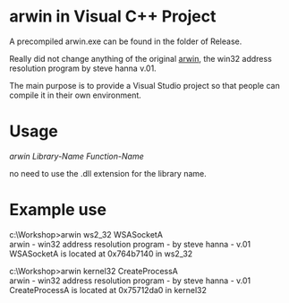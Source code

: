# arwin in Visual C++ Project

A precompiled arwin.exe can be found in the folder of Release.

Really did not change anything of the original <a href="http://www.vividmachines.com/shellcode/arwin.c">arwin</a>, the win32 address resolution program by steve hanna v.01. 

The main purpose is to provide a Visual Studio project so that people can compile it in their own environment.

# Usage
*arwin Library-Name Function-Name* <br>

no need to use the .dll extension for the library name.

# Example use

c:\Workshop>arwin ws2_32 WSASocketA <br>
arwin - win32 address resolution program - by steve hanna - v.01 <br>
WSASocketA is located at 0x764b7140 in ws2_32 <br>

c:\Workshop>arwin kernel32 CreateProcessA <br>
arwin - win32 address resolution program - by steve hanna - v.01 <br>
CreateProcessA is located at 0x75712da0 in kernel32
